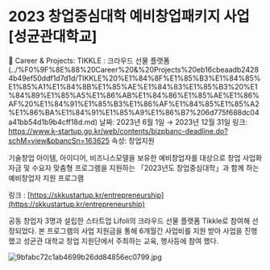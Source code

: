 # 2023 창업중심대학 예비창업패키지 사업 [성균관대학교]

🎈 Career & Projects: TIKKLE : 크라우드 선물 플랫폼 (../%F0%9F%8E%88%20Career%20&%20Projects%20eb16cbeaadb24284b49ef50ddf1d7d1d/TIKKLE%20%E1%84%8F%E1%85%B3%E1%84%85%E1%85%A1%E1%84%8B%E1%85%AE%E1%84%83%E1%85%B3%20%E1%84%89%E1%85%A5%E1%86%AB%E1%84%86%E1%85%AE%E1%86%AF%20%E1%84%91%E1%85%B3%E1%86%AF%E1%84%85%E1%85%A2%E1%86%BA%E1%84%91%E1%85%A9%E1%86%B7%206d775f688dc04a41bb54d1b9b4cff18d.md)
날짜: 2023년 6월 1일 → 2023년 12월 31일
링크: https://www.k-startup.go.kr/web/contents/bizpbanc-deadline.do?schM=view&pbancSn=163625
속성: 창업지원

기술창업 아이템, 아이디어, 비즈니스모델을 보유한 예비창업자를 대상으로 창업 사업화 자금 및 수요자 맞춤형 프로그램을 지원하는 「2023년도 창업중심대학」과 함께 하는 예비창업자 지원 프로그램

링크 : [https://skkustartup.kr/entrepreneurship](https://skkustartup.kr/entrepreneurship)

공동 창업자 3명과 설립한 스타트업 Lifoli의 크라우드 선물 플랫폼 Tikkle로 참여해 선정되었다. 본 프로그램의 사업 지원금을 통해 6개월간 사업비를 지원 받아 사업을 진행했고 성균관 대학교 창업 지원단에서 주최하는 교육, 행사등에 참여 했다.

![9bfabc72c1ab4699b26dd84856ec0799.jpg](2023%20%E1%84%8E%E1%85%A1%E1%86%BC%E1%84%8B%E1%85%A5%E1%86%B8%E1%84%8C%E1%85%AE%E1%86%BC%E1%84%89%E1%85%B5%E1%86%B7%E1%84%83%E1%85%A2%E1%84%92%E1%85%A1%E1%86%A8%20%E1%84%8B%E1%85%A8%E1%84%87%E1%85%B5%E1%84%8E%E1%85%A1%E1%86%BC%E1%84%8B%E1%85%A5%E1%86%B8%E1%84%91%E1%85%A2%E1%84%8F%E1%85%B5%E1%84%8C%E1%85%B5%20%E1%84%89%E1%85%A1%E1%84%8B%E1%85%A5%E1%86%B8%20%5B%E1%84%89%E1%85%A5%E1%86%BC%2032b5e490efb642f88150a907d2ff4cc7/9bfabc72c1ab4699b26dd84856ec0799.jpg)